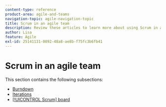 ```yaml
---
content-type: reference
product-area: agile-and-teams
navigation-topic: agile-navigation-topic
title: Scrum in an agile team
description: Review these articles to learn more about using Scrum in an agile team.
author: Lisa
feature: Agile
exl-id: 25141131-0092-48a8-ae8b-f75fc3b6fb41
---
```

# Scrum in an agile team

This section contains the following subsections:

* [Burndown](../../agile/use-scrum-in-an-agile-team/burndown/burndown.md) 
* [Iterations](../../agile/use-scrum-in-an-agile-team/iterations/iterations.md) 
* [[!UICONTROL Scrum] board](../../agile/use-scrum-in-an-agile-team/scrum-board/scrum-board.md)
